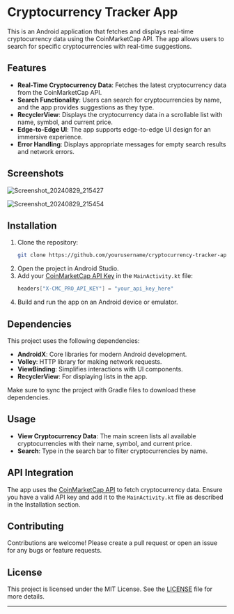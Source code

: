# Cryptocurrency Tracker App

This is an Android application that fetches and displays real-time cryptocurrency data using the CoinMarketCap API. The app allows users to search for specific cryptocurrencies with real-time suggestions.

## Features

- **Real-Time Cryptocurrency Data**: Fetches the latest cryptocurrency data from the CoinMarketCap API.
- **Search Functionality**: Users can search for cryptocurrencies by name, and the app provides suggestions as they type.
- **RecyclerView**: Displays the cryptocurrency data in a scrollable list with name, symbol, and current price.
- **Edge-to-Edge UI**: The app supports edge-to-edge UI design for an immersive experience.
- **Error Handling**: Displays appropriate messages for empty search results and network errors.

## Screenshots

![Screenshot_20240829_215427](https://github.com/user-attachments/assets/0026edd3-dc12-426c-b976-3ab114f6e5ef)

![Screenshot_20240829_215454](https://github.com/user-attachments/assets/0a5bc852-fa23-4afa-addb-4d77992d3553)


## Installation

1. Clone the repository:
    ```bash
    git clone https://github.com/yourusername/cryptocurrency-tracker-app.git
    ```
2. Open the project in Android Studio.
3. Add your [CoinMarketCap API Key](https://pro.coinmarketcap.com/signup) in the `MainActivity.kt` file:
    ```kotlin
    headers["X-CMC_PRO_API_KEY"] = "your_api_key_here"
    ```
4. Build and run the app on an Android device or emulator.

## Dependencies

This project uses the following dependencies:

- **AndroidX**: Core libraries for modern Android development.
- **Volley**: HTTP library for making network requests.
- **ViewBinding**: Simplifies interactions with UI components.
- **RecyclerView**: For displaying lists in the app.

Make sure to sync the project with Gradle files to download these dependencies.

## Usage

- **View Cryptocurrency Data**: The main screen lists all available cryptocurrencies with their name, symbol, and current price.
- **Search**: Type in the search bar to filter cryptocurrencies by name.

## API Integration

The app uses the [CoinMarketCap API](https://coinmarketcap.com/api/) to fetch cryptocurrency data. Ensure you have a valid API key and add it to the `MainActivity.kt` file as described in the Installation section.

## Contributing

Contributions are welcome! Please create a pull request or open an issue for any bugs or feature requests.

## License

This project is licensed under the MIT License. See the [LICENSE](LICENSE) file for more details.

---

